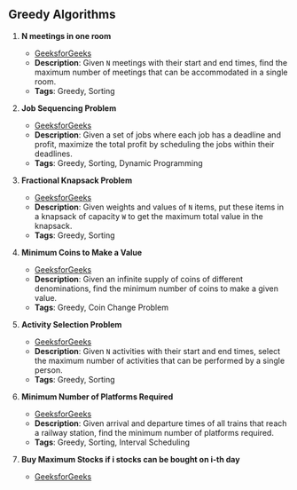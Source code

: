 ## Greedy Algorithms

1. **N meetings in one room**
   - [GeeksforGeeks](https://www.geeksforgeeks.org/problems/n-meetings-in-one-room-1587115620/1)
   - **Description**: Given `N` meetings with their start and end times, find the maximum number of meetings that can be accommodated in a single room.
   - **Tags**: Greedy, Sorting

2. **Job Sequencing Problem**
   - [GeeksforGeeks](https://www.geeksforgeeks.org/problems/job-sequencing-problem-1587115620/1)
   - **Description**: Given a set of jobs where each job has a deadline and profit, maximize the total profit by scheduling the jobs within their deadlines.
   - **Tags**: Greedy, Sorting, Dynamic Programming

3. **Fractional Knapsack Problem**
   - [GeeksforGeeks](https://www.geeksforgeeks.org/problems/fractional-knapsack-1587115620/1)
   - **Description**: Given weights and values of `N` items, put these items in a knapsack of capacity `W` to get the maximum total value in the knapsack.
   - **Tags**: Greedy, Sorting
  
     
4. **Minimum Coins to Make a Value**
   - [GeeksforGeeks](https://www.geeksforgeeks.org/problems/-minimum-number-of-coins4426/1?itm_source=geeksforgeeks&itm_medium=article&itm_campaign=bottom_sticky_on_article)
   - **Description**: Given an infinite supply of coins of different denominations, find the minimum number of coins to make a given value.
   - **Tags**: Greedy, Coin Change Problem
  
     
5. **Activity Selection Problem**
   - [GeeksforGeeks](https://www.geeksforgeeks.org/problems/activity-selection-1587115620/1)
   - **Description**: Given `N` activities with their start and end times, select the maximum number of activities that can be performed by a single person.
   - **Tags**: Greedy, Sorting

6. **Minimum Number of Platforms Required**
   - [GeeksforGeeks](https://www.geeksforgeeks.org/problems/minimum-platforms-1587115620/1)
   - **Description**: Given arrival and departure times of all trains that reach a railway station, find the minimum number of platforms required.
   - **Tags**: Greedy, Sorting, Interval Scheduling
  
7. **Buy Maximum Stocks if i stocks can be bought on i-th day**
   - [GeeksforGeeks](https://www.geeksforgeeks.org/problems/buy-maximum-stocks-if-i-stocks-can-be-bought-on-i-th-day/1?itm_source=geeksforgeeks&itm_medium=article&itm_campaign=bottom_sticky_on_article)


